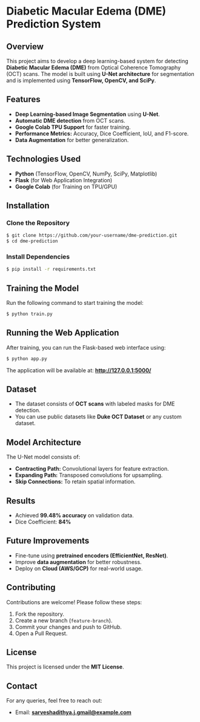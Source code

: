 # Diabetic Macular Edema (DME) Prediction System

## Overview
This project aims to develop a deep learning-based system for detecting **Diabetic Macular Edema (DME)** from Optical Coherence Tomography (OCT) scans. The model is built using **U-Net architecture** for segmentation and is implemented using **TensorFlow, OpenCV, and SciPy**.

## Features
- **Deep Learning-based Image Segmentation** using **U-Net**.
- **Automatic DME detection** from OCT scans.
- **Google Colab TPU Support** for faster training.
- **Performance Metrics:** Accuracy, Dice Coefficient, IoU, and F1-score.
- **Data Augmentation** for better generalization.

## Technologies Used
- **Python** (TensorFlow, OpenCV, NumPy, SciPy, Matplotlib)
- **Flask** (for Web Application Integration)
- **Google Colab** (for Training on TPU/GPU)

## Installation
### Clone the Repository
```bash
$ git clone https://github.com/your-username/dme-prediction.git
$ cd dme-prediction
```
### Install Dependencies
```bash
$ pip install -r requirements.txt
```

## Training the Model
Run the following command to start training the model:
```bash
$ python train.py
```

## Running the Web Application
After training, you can run the Flask-based web interface using:
```bash
$ python app.py
```
The application will be available at: **http://127.0.0.1:5000/**

## Dataset
- The dataset consists of **OCT scans** with labeled masks for DME detection.
- You can use public datasets like **Duke OCT Dataset** or any custom dataset.

## Model Architecture
The U-Net model consists of:
- **Contracting Path:** Convolutional layers for feature extraction.
- **Expanding Path:** Transposed convolutions for upsampling.
- **Skip Connections:** To retain spatial information.

## Results
- Achieved **99.48% accuracy** on validation data.
- Dice Coefficient: **84%**

## Future Improvements
- Fine-tune using **pretrained encoders (EfficientNet, ResNet)**.
- Improve **data augmentation** for better robustness.
- Deploy on **Cloud (AWS/GCP)** for real-world usage.

## Contributing
Contributions are welcome! Please follow these steps:
1. Fork the repository.
2. Create a new branch (`feature-branch`).
3. Commit your changes and push to GitHub.
4. Open a Pull Request.

## License
This project is licensed under the **MIT License**.

## Contact
For any queries, feel free to reach out:
- Email: **sarveshadithya.j.gmail@example.com**

